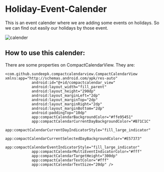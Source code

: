# Holiday-Event-Calender
This is an event calender where we are adding some events on holidays. So we can find out easily our holidays by those event.

![calender](https://user-images.githubusercontent.com/11855976/60059379-2e156080-970e-11e9-9dda-6fa2974b22b7.png)


## How to use this calender:

There are some properties on CompactCalendarView. They are:

```android
<com.github.sundeepk.compactcalendarview.CompactCalendarView xmlns:app="http://schemas.android.com/apk/res-auto"
            android:id="@+id/compactcalendar_view"
            android:layout_width="fill_parent"
            android:layout_height="290dp"
            android:layout_marginLeft="2dp"
            android:layout_marginTop="2dp"
            android:layout_marginRight="2dp"
            android:layout_marginBottom="2dp"
            android:paddingTop="10dp"
            app:compactCalendarBackgroundColor="#ffe95451"
            app:compactCalendarCurrentDayBackgroundColor="#B71C1C"
            app:compactCalendarCurrentDayIndicatorStyle="fill_large_indicator"
            app:compactCalendarCurrentSelectedDayBackgroundColor="#E57373"
            app:compactCalendarEventIndicatorStyle="fill_large_indicator"
            app:compactCalendarMultiEventIndicatorColor="#fff"
            app:compactCalendarTargetHeight="300dp"
            app:compactCalendarTextColor="#fff"
            app:compactCalendarTextSize="20dp" />    
  ```
